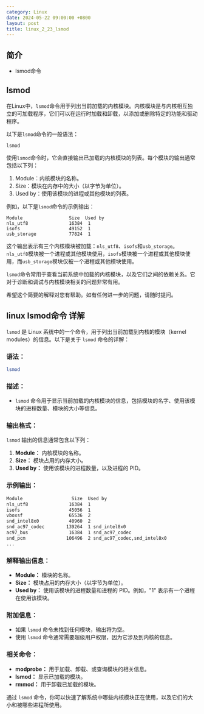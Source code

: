 ```yaml
---
category: Linux
date: 2024-05-22 09:00:00 +0800
layout: post
title: linux_2_23_lsmod
---
```

## 简介

+ lsmod命令

## lsmod

<!-- + lsmod - Show the status of modules in the Linux Kernel -->

在Linux中，`lsmod`命令用于列出当前加载的内核模块。内核模块是与内核相互独立的可加载程序，它们可以在运行时加载和卸载，以添加或删除特定的功能和驱动程序。

以下是`lsmod`命令的一般语法：

```
lsmod
```

使用`lsmod`命令时，它会直接输出已加载的内核模块的列表。每个模块的输出通常包括以下列：

1. Module：内核模块的名称。
2. Size：模块在内存中的大小（以字节为单位）。
3. Used by：使用该模块的进程或其他模块的列表。

例如，以下是`lsmod`命令的示例输出：

```
Module                 Size  Used by
nls_utf8               16384  1
isofs                  49152  1
usb_storage            77824  1
```

这个输出表示有三个内核模块被加载：`nls_utf8`、`isofs`和`usb_storage`。`nls_utf8`模块被一个进程或其他模块使用，`isofs`模块被一个进程或其他模块使用，而`usb_storage`模块仅被一个进程或其他模块使用。

`lsmod`命令常用于查看当前系统中加载的内核模块，以及它们之间的依赖关系。它对于诊断和调试与内核模块相关的问题非常有用。

希望这个简要的解释对您有帮助。如有任何进一步的问题，请随时提问。

## linux lsmod命令 详解

`lsmod` 是 Linux 系统中的一个命令，用于列出当前加载到内核的模块（kernel modules）的信息。以下是关于 `lsmod` 命令的详解：

### 语法：

```bash
lsmod
```

### 描述：

- `lsmod` 命令用于显示当前加载的内核模块的信息，包括模块的名字、使用该模块的进程数量、模块的大小等信息。

### 输出格式：

`lsmod` 输出的信息通常包含以下列：

1. **Module：** 内核模块的名称。
2. **Size：** 模块占用的内存大小。
3. **Used by：** 使用该模块的进程数量，以及进程的 PID。

### 示例输出：

```bash
Module                  Size  Used by
nls_utf8               16384  1
isofs                  45056  1
vboxsf                 65536  2
snd_intel8x0           40960  2
snd_ac97_codec        139264  1 snd_intel8x0
ac97_bus               16384  1 snd_ac97_codec
snd_pcm               106496  2 snd_ac97_codec,snd_intel8x0
...
```

### 解释输出信息：

- **Module：** 模块的名称。
- **Size：** 模块占用的内存大小（以字节为单位）。
- **Used by：** 使用该模块的进程数量和进程的 PID。例如，"1" 表示有一个进程在使用该模块。

### 附加信息：

- 如果 `lsmod` 命令未找到任何模块，输出将为空。
- 使用 `lsmod` 命令通常需要超级用户权限，因为它涉及到内核的信息。

### 相关命令：

- **modprobe：** 用于加载、卸载、或查询模块的相关信息。
- **lsmod：** 显示已加载的模块。
- **rmmod：** 用于卸载已加载的模块。

通过 `lsmod` 命令，你可以快速了解系统中哪些内核模块正在使用，以及它们的大小和被哪些进程所使用。